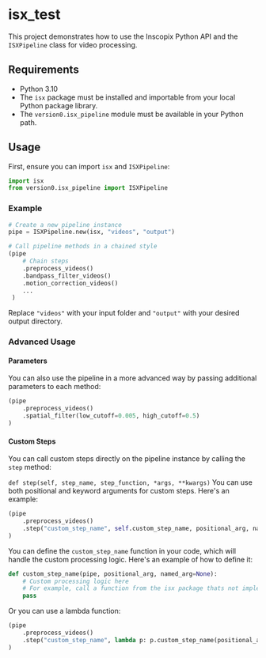 # isx_test

This project demonstrates how to use the Inscopix Python API and the `ISXPipeline` class for video processing.

## Requirements

- Python 3.10
- The `isx` package must be installed and importable from your local Python package library.
- The `version0.isx_pipeline` module must be available in your Python path.

## Usage

First, ensure you can import `isx` and `ISXPipeline`:

```python
import isx
from version0.isx_pipeline import ISXPipeline
```

### Example

```python
# Create a new pipeline instance
pipe = ISXPipeline.new(isx, "videos", "output")

# Call pipeline methods in a chained style
(pipe
    # Chain steps
    .preprocess_videos()
    .bandpass_filter_videos()
    .motion_correction_videos()
    ...
 )
```

Replace `"videos"` with your input folder and `"output"` with your desired output directory.

### Advanced Usage

#### Parameters
You can also use the pipeline in a more advanced way by passing additional parameters to each method:

```python
(pipe
    .preprocess_videos()
    .spatial_filter(low_cutoff=0.005, high_cutoff=0.5)
)
```

#### Custom Steps
You can call custom steps directly on the pipeline instance by calling the `step` method:

```def step(self, step_name, step_function, *args, **kwargs)```
You can use both positional and keyword arguments for custom steps. Here's an example:

```python
(pipe
    .preprocess_videos()
    .step("custom_step_name", self.custom_step_name, positional_arg, named_arg=value2))
)
```

You can define the `custom_step_name` function in your code, which will handle the custom processing logic. Here's an example of how to define it:
```python
def custom_step_name(pipe, positional_arg, named_arg=None):
    # Custom processing logic here
    # For example, call a function from the isx package thats not implemented in the pipeline
    pass
```

Or you can use a lambda function:

```python
(pipe
    .preprocess_videos()
    .step("custom_step_name", lambda p: p.custom_step_name(positional_arg, named_arg=value2))
)
```